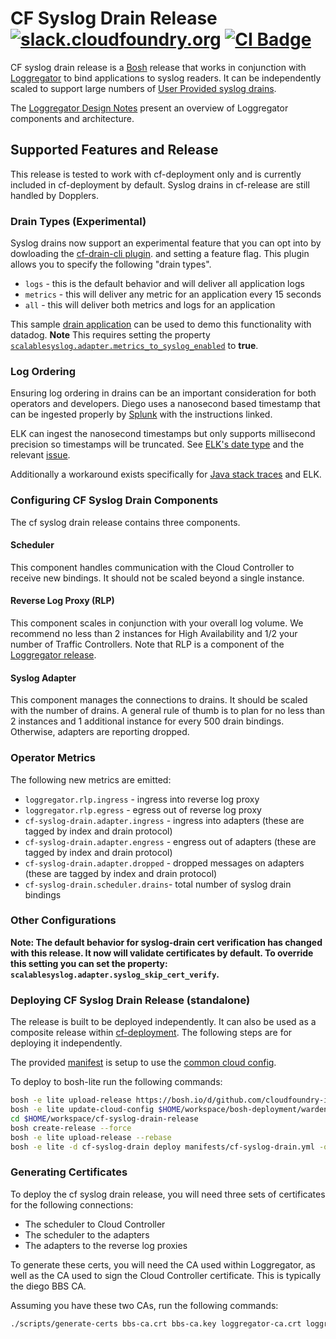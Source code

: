 # CF Syslog Drain Release [![slack.cloudfoundry.org][slack-badge]][loggregator-slack] [![CI Badge][ci-badge]][ci-pipeline]

CF syslog drain release is a [Bosh][bosh] release that works in conjunction with
[Loggregator][loggregator] to bind applications to syslog readers. It can be
independently scaled to support large numbers of [User Provided syslog
drains][syslog-drain-docs].

The [Loggregator Design Notes][loggregator-design-notes] present an overview
of Loggregator components and architecture.

## Supported Features and Release
This release is tested to work with cf-deployment only and is currently included
in cf-deployment by default. Syslog drains in cf-release are still handled by
Dopplers.

### Drain Types (Experimental)
Syslog drains now support an experimental feature that you can opt into by dowloading
the [cf-drain-cli plugin](https://github.com/cloudfoundry-incubator/cf-drain-cli). and 
setting a feature flag. This plugin allows you to specify the following "drain types".

 * `logs` - this is the default behavior and will deliver all application logs
 * `metrics` - this will deliver any metric for an application every 15 seconds
 * `all` - this will deliver both metrics and logs for an application

This sample [drain application](https://github.com/cloudfoundry-incubator/loggregator-tools#syslog-to-datadog) can be used to demo this functionality with datadog. **Note** This requires setting the property
[`scalablesyslog.adapter.metrics_to_syslog_enabled`](https://github.com/cloudfoundry/cf-syslog-drain-release/blob/develop/jobs/adapter/spec#L61) to **true**. 



### Log Ordering
Ensuring log ordering in drains can be an important consideration for both operators 
and developers. Diego uses a nanosecond based timestamp that can be ingested properly 
by [Splunk](https://answers.splunk.com/answers/1946/time-format-and-subseconds.html) with the instructions linked. 

ELK can ingest the nanosecond timestamps but only supports millisecond precision so timestamps will be truncated. See [ELK's date type](https://www.elastic.co/guide/en/elasticsearch/reference/current/date.html) and the relevant [issue](https://github.com/elastic/elasticsearch/issues/10005).

Additionally a workaround exists specifically for [Java stack traces](https://github.com/cloudfoundry/loggregator-release/blob/develop/docs/java-multi-line-work-around.md) and ELK. 

### Configuring CF Syslog Drain Components

The cf syslog drain release contains three components.

#### Scheduler

This component handles communication with the Cloud Controller to receive new
bindings. It should not be scaled beyond a single instance.

#### Reverse Log Proxy (RLP)

This component scales in conjunction with your overall log volume. We
recommend no less than 2 instances for High Availability and 1/2 your number
of Traffic Controllers. Note that RLP is a component of the [Loggregator
release][loggregator].

#### Syslog Adapter

This component manages the connections to drains. It should be scaled with the
number of drains. A general rule of thumb is to plan for no less than 2
instances and 1 additional instance for every 500 drain bindings. Otherwise,
adapters are reporting dropped.

### Operator Metrics

The following new metrics are emitted:

- `loggregator.rlp.ingress` - ingress into reverse log proxy
- `loggregator.rlp.egress` - egress out of reverse log proxy
- `cf-syslog-drain.adapter.ingress` - ingress into adapters (these are tagged by index and drain protocol)
- `cf-syslog-drain.adapter.engress` - engress out of adapters (these are tagged by index and drain protocol)
- `cf-syslog-drain.adapter.dropped` - dropped messages on adapters (these are tagged by index and drain protocol)
- `cf-syslog-drain.scheduler.drains`- total number of syslog drain bindings

### Other Configurations

**Note: The default behavior for syslog-drain cert verification has changed
with this release. It now will validate certificates by default. To override
this setting you can set the property:
`scalablesyslog.adapter.syslog_skip_cert_verify`.**

### Deploying CF Syslog Drain Release (standalone)

The release is built to be deployed independently. It can also be used as a
composite release within [cf-deployment][cf-deployment]. The following steps
are for deploying it independently.

The provided [manifest][sample-manifest] is setup to use the [common cloud
config][common-cloud-config].

To deploy to bosh-lite run the following commands:

```bash
bosh -e lite upload-release https://bosh.io/d/github.com/cloudfoundry-incubator/consul-release
bosh -e lite update-cloud-config $HOME/workspace/bosh-deployment/warden/cloud-config.yml
cd $HOME/workspace/cf-syslog-drain-release
bosh create-release --force
bosh -e lite upload-release --rebase
bosh -e lite -d cf-syslog-drain deploy manifests/cf-syslog-drain.yml -o manifests/fake-ops.yml --vars-store=/tmp/bosh-lite-ss.yml
```

### Generating Certificates

To deploy the cf syslog drain release, you will need three sets of certificates for
the following connections:

- The scheduler to Cloud Controller
- The scheduler to the adapters
- The adapters to the reverse log proxies

To generate these certs, you will need the CA used within Loggregator, as well
as the CA used to sign the Cloud Controller certificate. This is typically
the diego BBS CA.

Assuming you have these two CAs, run the following commands:

```bash
./scripts/generate-certs bbs-ca.crt bbs-ca.key loggregator-ca.crt loggregator-ca.key
```

[slack-badge]:              https://slack.cloudfoundry.org/badge.svg
[loggregator-slack]:        https://cloudfoundry.slack.com/archives/loggregator
[bosh]:                     https://bosh.io
[loggregator]:              https://code.cloudfoundry.org/loggregator
[loggregator-design-notes]: https://code.cloudfoundry.org/loggregator/tree/develop/docs/loggregator-design.md
[syslog-drain-docs]:        https://docs.cloudfoundry.org/devguide/services/log-management.html
[cf-deployment]:            https://code.cloudfoundry.org/cf-deployment
[sample-manifest]:          https://code.cloudfoundry.org/cf-syslog-drain-release/blob/master/manifests/cf-syslog-drain.yml
[common-cloud-config]:      https://code.cloudfoundry.org/bosh-deployment/blob/master/warden/cloud-config.yml
[ci-badge]:                 https://loggregator.ci.cf-app.com/api/v1/teams/main/pipelines/loggregator/jobs/cf-syslog-drain-tests/badge
[ci-pipeline]:              https://loggregator.ci.cf-app.com/teams/main/pipelines/loggregator?groups=cf-syslog-drain
